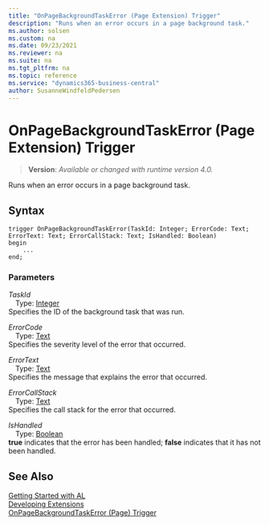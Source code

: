 ```yaml
---
title: "OnPageBackgroundTaskError (Page Extension) Trigger"
description: "Runs when an error occurs in a page background task."
ms.author: solsen
ms.custom: na
ms.date: 09/23/2021
ms.reviewer: na
ms.suite: na
ms.tgt_pltfrm: na
ms.topic: reference
ms.service: "dynamics365-business-central"
author: SusanneWindfeldPedersen
---
```

[//]: # (START>DO_NOT_EDIT)
[//]: # (IMPORTANT:Do not edit any of the content between here and the END>DO_NOT_EDIT.)
[//]: # (Any modifications should be made in the .xml files in the ModernDev repo.)

# OnPageBackgroundTaskError (Page Extension) Trigger
> **Version**: _Available or changed with runtime version 4.0._

Runs when an error occurs in a page background task.


## Syntax
```AL
trigger OnPageBackgroundTaskError(TaskId: Integer; ErrorCode: Text; ErrorText: Text; ErrorCallStack: Text; IsHandled: Boolean)
begin
    ...
end;
```

### Parameters

*TaskId*  
&emsp;Type: [Integer](../../methods-auto/integer/integer-data-type.md)  
Specifies the ID of the background task that was run.  

*ErrorCode*  
&emsp;Type: [Text](../../methods-auto/text/text-data-type.md)  
Specifies the severity level of the error that occurred.  

*ErrorText*  
&emsp;Type: [Text](../../methods-auto/text/text-data-type.md)  
Specifies the message that explains the error that occurred.  

*ErrorCallStack*  
&emsp;Type: [Text](../../methods-auto/text/text-data-type.md)  
Specifies the call stack for the error that occurred.  

*IsHandled*  
&emsp;Type: [Boolean](../../methods-auto/boolean/boolean-data-type.md)  
**true** indicates that the error has been handled; **false** indicates that it has not been handled.  



[//]: # (IMPORTANT: END>DO_NOT_EDIT)
## See Also  
[Getting Started with AL](../../devenv-get-started.md)  
[Developing Extensions](../../devenv-dev-overview.md)  
[OnPageBackgroundTaskError (Page) Trigger](../page/devenv-onpagebackgroundtaskerror-page-trigger.md)
